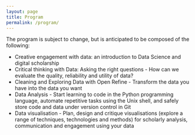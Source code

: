```yaml
---
layout: page
title: Program
permalink: /program/
---
```

The program is subject to change, but is anticipated to be composed of the following:

* Creative engagement with data: an introduction to Data Science and digital scholarship
* Critical thinking with Data: Asking the right questions - How can we evaluate the quality, reliability and utility of data?
* Cleaning and Exploring Data with Open Refine - Transform the data you have into the data you want
* Data Analysis - Start learning to code in the Python programming language, automate repetitive tasks using the Unix shell, and safely store code and data under version control in Git
* Data visualisation - Plan, design and critique visualisations (explore a range of techniques, technologies and methods) for scholarly analysis, communication and engagement using your data
